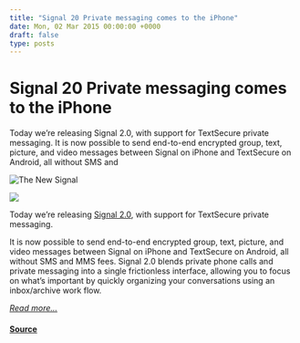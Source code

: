 ```yaml
---
title: "Signal 20 Private messaging comes to the iPhone"
date: Mon, 02 Mar 2015 00:00:00 +0000
draft: false
type: posts
---
```

# Signal 20 Private messaging comes to the iPhone





 Today we’re releasing Signal 2.0, with support for TextSecure private messaging. It is now possible to send end-to-end encrypted group, text, picture, and video messages between Signal on iPhone and TextSecure on Android, all without SMS and

![The New Signal](/blog/images/signal-new.jpg)

[![](/blog/images/appstore.png)](https://itunes.apple.com/us/app/signal-private-messenger/id874139669)

Today we’re releasing [Signal 2.0](https://itunes.apple.com/us/app/signal-private-messenger/id874139669), with support for TextSecure private messaging.

It is now possible to send end-to-end encrypted group, text, picture, and video messages between Signal on iPhone and TextSecure on Android, all without SMS and MMS fees. Signal 2.0 blends private phone calls and private messaging into a single frictionless interface, allowing you to focus on what’s important by quickly organizing your conversations using an inbox/archive work flow.

[_Read more..._](https://signal.org/blog/the-new-signal/)

#### [Source](https://signal.org/blog/the-new-signal/)

